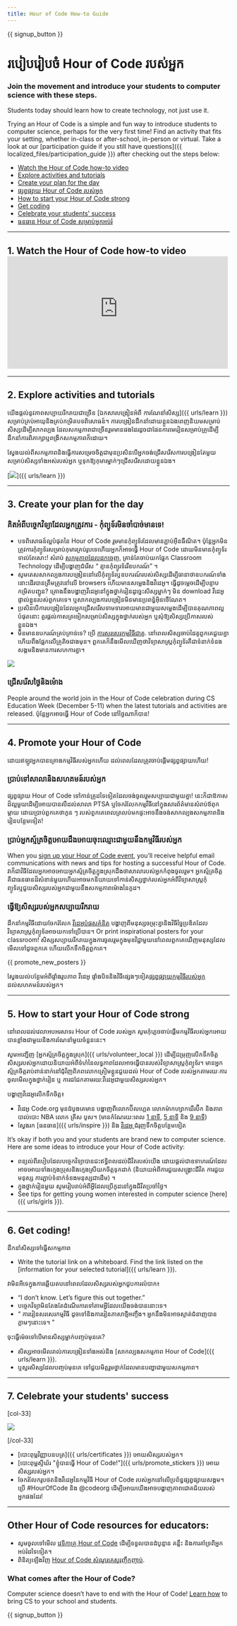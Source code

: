 ```yaml
---
title: Hour of Code How-to Guide
---
```


{{ signup_button }}

# របៀបរៀបចំ Hour of Code របស់អ្នក

### Join the movement and introduce your students to computer science with these steps.

Students today should learn how to create technology, not just use it.

Trying an Hour of Code is a simple and fun way to introduce students to computer science, perhaps for the very first time! Find an activity that fits your setting, whether in-class or after-school, in-person or virtual. Take a look at our [participation guide if you still have questions]({{ localized_files/participation_guide }}) after checking out the steps below:

- [Watch the Hour of Code how-to video](#how-to-video)
- [Explore activities and tutorials](#explore-activities)
- [Create your plan for the day](#create-your-plan)
- [ផ្សព្វផ្សាយ Hour of Code របស់អ្នក](#promote-your-hour)
- [How to start your Hour of Code strong](#how-to-start)
- [Get coding](#code)
- [Celebrate your students' success](#celebrate)
- [ធនធាន Hour of Code សម្រាប់អ្នកអប់រំ](#other-resources)

* * *

<a id="how-to-video"></a>

## 1. Watch the Hour of Code how-to video <iframe width="500" height="255" src="https://www.youtube-nocookie.com/embed/SrnvvWDm73k" frameborder="0" allowfullscreen></iframe> 

* * *

<a id="explore-activities"></a>

## 2. Explore activities and tutorials

យើងផ្តល់នូវភាពសប្បាយរីករាយជាច្រើន [ឯកសារបង្រៀនអំពី ការណែនាំសិស្ស]({{ urls/learn }}) សម្រាប់គ្រប់អាយុនិងគ្រប់កម្រិតបទពិសោធន៍។ ការបង្រៀនដឹកនាំដោយខ្លួនឯងពេញនិយមសម្រាប់សិស្សដើម្បីសាកល្បង ដែលសកម្មភាពជាច្រើនរួមមានផងដែរដូចជាផែនការមេរៀនសម្រាប់គ្រូដើម្បីដឹកនាំការពិភាក្សាឬពង្រីកសកម្មភាពក៏ដោយ។

ស្វែងយល់ពីសកម្មភាពនិងធ្វើការសម្រេចចិត្តជាមុនប្រសិនបើអ្នកចង់ជ្រើសរើសការបង្រៀនតែមួយ សម្រាប់សិស្សទាំងអស់របស់អ្នក ឬទុកឱ្យកុមារម្នាក់ៗជ្រើសរើសដោយខ្លួនឯង។

[![](/images/tutorials.png)]({{ urls/learn }})

* * *

<a id="create-your-plan"></a>

## 3. Create your plan for the day

### គិតអំពីបច្ចេកវិទ្យាដែលអ្នកត្រូវការ - កុំព្យូទ័រមិនចាំបាច់មានទេ!

- បទពិសោធន៍ល្អបំផុតនៃ Hour of Code រួមមានកុំព្យូទ័រដែលមានភ្ជាប់អ៊ីនធឺណិត។ ប៉ុន្តែអ្នកមិនត្រូវការកុំព្យូទ័រសម្រាប់កុមារគ្រប់រូបទេហើយអ្នកក៏អាចធ្វើ Hour of Code ដោយមិនមានកុំព្យូទ័រទាល់តែសោះ! សំរាប់ [សកម្មភាពដែលដកចេញ](/learn), គ្រាន់តែចាប់យកផ្នែក Classroom Technology ដើម្បីបង្ហាញជំរើស “ គ្មានកុំព្យូរទ័ររឺឧបករណ៍” ។
- សូមតេសសាកល្បងការបង្រៀននៅលើកុំព្យួទ័រឬឧបករណ៍របស់សិស្សដើម្បីធានាថាឧបករណ៍ទាំងនោះដើរបានត្រឹមត្រូវនៅលើ browsers ហើយមានសម្លេងនិងវីដេអូ។ ធ្វើដូចម្តេចដើម្បីបន្ទាបកម្រិតបញ្ជូន? គ្រោងនឹងបង្ហាញវីដេអូនៅក្នុងថ្នាក់រៀនដូច្នេះសិស្សម្នាក់ៗ មិន download វីដេអូផ្ទាល់ខ្លួនរបស់ពួកគេទេ។ ឬសាកល្បងការបង្រៀនមិនមានប្រពន្ធ័អ៊ិនថើណែត។
- ប្រសិនបើការបង្រៀនដែលអ្នកជ្រើសរើសទាមទារអោយមានជាមួយសម្លេងដើម្បីបានគុណភាពល្អបំផុតនោះ គួរផ្តល់កាសត្រចៀកសម្រាប់សិស្សក្នុងថ្នាក់របស់អ្នក ឬសុំឱ្យសិស្សប្រើកាសរបស់ខ្លួនឯង។
- មិនមានឧបករណ៍គ្រប់គ្រាន់ទេ? ប្រើ [ការសរសេរកម្មវិធីជាគូ](https://www.youtube.com/watch?v=vgkahOzFH2Q). នៅពេលសិស្សចាប់ដៃគូពួកគេជួយគ្នាហើយពឹងផ្អែកលើគ្រូតិចជាងមុន។ ពួកគេក៏នឹងមើលឃើញថាវិទ្យាសាស្រ្តកុំព្យួទ័រគឺជាទំនាក់ទំនងសង្គមនិងមានការសហការគ្នា។

<img src="/images/fit-600/group_ipad.jpg" />

### ជ្រើសរើសថ្ងៃនិងម៉ោង

People around the world join in the Hour of Code celebration during CS Education Week (December 5-11) when the latest tutorials and activities are released. ប៉ុន្តែអ្នកអាចធ្វើ Hour of Code នៅថ្ងៃណាក៏បាន!

* * *

<a id="promote-your-hour"></a>

## 4. Promote your Hour of Code

ដោយឥឡូវអ្នកបានគ្រោងកម្មវិធីរបស់អ្នកហើយ ដល់ពេលដែលត្រូវចាប់ផ្តើមផ្សព្វផ្សាយហើយ!

### ប្រាប់ទៅសាលានិងសហគមន៍របស់អ្នក

ផ្សព្វផ្សាយ Hour of Code ទៅកាន់គ្រូដទៃទៀតដែលចង់ចូលរួមសប្បាយជាមួយគ្នា! នេះក៏ជាឱកាសដ៏ល្អមួយដើម្បីអោយបានលឺដល់សាលា PTSA ឬចែករំលែកកម្មវីធីនៅក្នុងសារព័ត៌មានសំរាប់ឪពុកម្តាយ ដោយប្រាប់ពួកគេថាកូន ៗ របស់ពួកគេពេលត្រលប់មកផ្ទះអាចនឹងចង់សាកល្បងសកម្មភាពនិងរៀនបន្ថែមទៀត!

### ប្រាប់អ្នកស្ម័គ្រចិត្តអោយដឹងអោយចុះឈ្មោះជាមួយនឹងកម្មវិធីរបស់អ្នក

When you [sign up your Hour of Code event](/#join), you’ll receive helpful email communications with news and tips for hosting a successful Hour of Code. វាក៏ជាវិធីដែលអ្នកអាចអោយអ្នកស្ម័គ្រចិត្តក្នុងស្រុកដឹងថាសាលារបស់អ្នកកំពុងចូលរួម។ អ្នកស្ម័គ្រចិត្តគឺជាធនធានដ៏សំខាន់មួយហើយអាចមកនិយាយទៅកាន់សិស្សថ្នាក់របស់អ្នកអំពីវិទ្យាសាស្ត្រកុំព្យូទ័រឬជួយសិស្សរបស់អ្នកជាមួយនឹងសកម្មភាពម៉ោងនៃកូដ។

### ធ្វើឱ្យសិស្សរបស់អ្នកសប្បាយរីករាយ

ដឹកនាំកម្មវិធីដោយចែករំលែក [វីដេអូបំផុសគំនិត](/promote/resources) បង្ហាញពីមនុស្សចម្រុះគ្នានិងវិធីច្នៃប្រឌិតដែលវិទ្យាសាស្ត្រកុំព្យូទ័រអាចយកទៅប្រើបាន។ Or print inspirational posters for your classroom! សិស្សសប្បាយរីករាយក្នុងការចូលរួមក្នុងមុខវិជ្ជាមួយនៅពេលពួកគេឃើញមនុស្សដែលមើលទៅដូចពួកគេ ហើយលើកទឹកចិត្តពួកគេ។

{{ promote_new_posters }}

ស្វែងយល់បន្ថែមអំពីផ្ទាំងរូបភាព វីដេអូ ផ្ទាំងបិទនិងវិធីផ្សេងៗទៀត[ផ្សព្វផ្សាយកម្មវិធីរបស់អ្នក](/promote/resources#posters) ដល់សហគមន៍របស់អ្នក។ 

* * *

<a id="how-to-start"></a>

## 5. How to start your Hour of Code strong

នៅពេលដល់វេលាអបអរសាទរ Hour of Code របស់អ្នក សូមកំុភ្លេចចាប់ផ្តើមកម្មវិធីរបស់អ្នកអោយបានខ្លាំងជាមួយនិងការណែនាំមួយចំនួននេះ។

សូមអញ្ជើញ [អ្នកស្ម័គ្រចិត្តក្នុងស្រុក]({{ urls/volunteer_local }}) ដើម្បីជម្រុញលើកទឹកចិត្តសិស្សរបស់អ្នកដោយនិយាយអំពីទំហំនៃលទ្ធភាពដែលអាចធ្វើបានរបស់វិទ្យាសាស្ត្រកុំព្យូទ័រ។ មានអ្នកស្ម័គ្រចិត្តរាប់ពាន់នាក់នៅជុំវិញពិភពលោកត្រៀមខ្លួនជួយដល់ Hour of Code របស់អ្នកតាមរយៈការចូលមើលក្នុងថ្នាក់រៀន ឬ ការជជែកតាមរយ:វីដេអូជាមួយសិស្សរបស់អ្នក។

បង្ហាញវីដេអូលើកទឹកចិត្ត៖

- វីដេអូ Code.org មុនដំបូងគេមាន បង្ហាញពីលោកប៊ីលហ្គេត លោកម៉ាកហ្សាកឃឺរប៊ឺក និងតារាបាល់បោះ NBA លោក គ្រីស បូស។ (មានកំណែរយ:ពេល [1 នាទី](https://www.youtube.com/watch?v=qYZF6oIZtfc), [5 នាទី](https://www.youtube.com/watch?v=nKIu9yen5nc) និង [9 នាទី](https://www.youtube.com/watch?v=dU1xS07N-FA))
- ស្វែងរក [ធនធាន]({{ urls/inspire }}) និង [វីដេអូ ](https://www.youtube.com/playlist?list=PLzdnOPI1iJNfpD8i4Sx7U0y2MccnrNZuP) ជំរុញទឹកចិត្តបន្ថែមទៀត 

It’s okay if both you and your students are brand new to computer science. Here are some ideas to introduce your Hour of Code activity:

- ពន្យល់ពីរបៀបដែលបច្ចេកវិទ្យាបានជះឥទ្ធិពលដល់ជីវិតរបស់យើង ដោយផ្តល់ជាឧទាហរណ៍ដែលអាចអោយទាំងក្មេងប្រុសនិងក្មេងស្រីយកចិត្តទុកដាក់ (និយាយអំពីការជួយសង្គ្រោះជីវិត ការជួយមនុស្ស ការភ្ជាប់ទំនាក់ទំនងមនុស្សជាដើម) ។
- ក្នុងថ្នាក់រៀនមួយ សូមរៀបរាប់អំពីអ្វីដែលប្រើកូដនៅក្នុងជីវិតប្រចាំថ្ងៃ។
- See tips for getting young women interested in computer science [here]({{ urls/girls }}).

* * *

<a id="code"></a>

## 6. Get coding!

ដឹកនាំសិស្សទៅធ្វើសកម្មភាព

- Write the tutorial link on a whiteboard. Find the link listed on the [information for your selected tutorial]({{ urls/learn }}).

វាមិនអីទេក្នុងការឆ្លើយតបនៅពេលដែលសិស្សរបស់អ្នកជួបការលំបាក៖

- “I don’t know. Let’s figure this out together.”
- បច្ចេកវិទ្យាមិនតែងតែដំណើរការទៅតាមអ្វីដែលយើងចង់បាននោះទេ។
- “ ការរៀនសរសេរកម្មវិធី ដូចទៅនិងការរៀនភាសាថ្មីអញ្ចឹង។ អ្នកនឹងមិនអាចស្ទាត់ជំនាញបានភ្លាមៗនោះទេ។ "

ចុះធ្វើម៉េចទៅបើមានសិស្សម្នាក់បញ្ចប់មុនគេ?

- សិស្សអាចមើលរាល់ការបង្រៀនទាំងអស់និង [សាកល្បងសកម្មភាព Hour of Code]({{ urls/learn }}). 
- ឬសួរសិស្សដែលបញ្ចប់មុនគេ ទៅជួយមិត្តរួមថ្នាក់ដែលមានបញ្ហាជាមួយសកម្មភាព។

* * *

<a id="celebrate"></a>

## 7. Celebrate your students' success

[col-33]

![](/images/fit-600/boy-certificate.jpg)

[/col-33]

- [បោះពុម្ពវិញ្ញាបនបត្រ]({{ urls/certificates }}) អោយសិស្សរបស់អ្នក។ 
- [បោះពុម្ពស្ទីឃ័រ "ខ្ញុំបានធ្វើ Hour of Code!"]({{ urls/promote_stickers }}) អោយសិស្សរបស់អ្នក។
- ចែករំលែករូបថតនិងវីដេអូនៃកម្មវិធី Hour of Code របស់អ្នកនៅលើប្រព័ន្ធផ្សព្វផ្សាយសង្គម។ ប្រើ #HourOfCode និង @codeorg ដើម្បីអោយយើងអាចបង្ហាញភាពជោគជ័យរបស់អ្នកផងដែរ!

* * *

<a id="other-resources"></a>

## Other Hour of Code resources for educators:

- សូមចូលទៅមើល [វេទិកាគ្រូ Hour of Code](http://forum.code.org/c/plc/hour-of-code) ដើម្បីទទួលបានដំបូន្មាន គន្លឹះ និងការគាំទ្រពីអ្នកអប់រំដទៃទៀត។
- ពិនិត្យឡើងវិញ [Hour of Code សំណួរគេសួរញឹកញាប់](https://support.code.org/hc/en-us/categories/200147083-Hour-of-Code). 

### What comes after the Hour of Code?

Computer science doesn’t have to end with the Hour of Code! [Learn how](/beyond) to bring CS to your school and students.

{{ signup_button }}